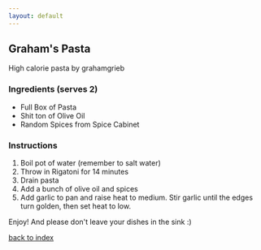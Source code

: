 ```yaml
---
layout: default
---
```


<!---
This is a comment. Note the triple dash to start, but double to end
-->

## Graham's Pasta
<!---
Put your name or github username somewhere
-->
High calorie pasta by grahamgrieb

### Ingredients (serves 2)
- Full Box of Pasta
- Shit ton of Olive Oil
- Random Spices from Spice Cabinet


### Instructions
1. Boil pot of water (remember to salt water)
2. Throw in Rigatoni for 14 minutes
3. Drain pasta
4. Add a bunch of olive oil and spices
5. Add garlic to pan and raise heat to medium. Stir garlic until the edges turn golden, then set heat to low.


Enjoy! And please don't leave your dishes in the sink :)

<!--
Keep this link to return to the index
-->
[back to index](../)